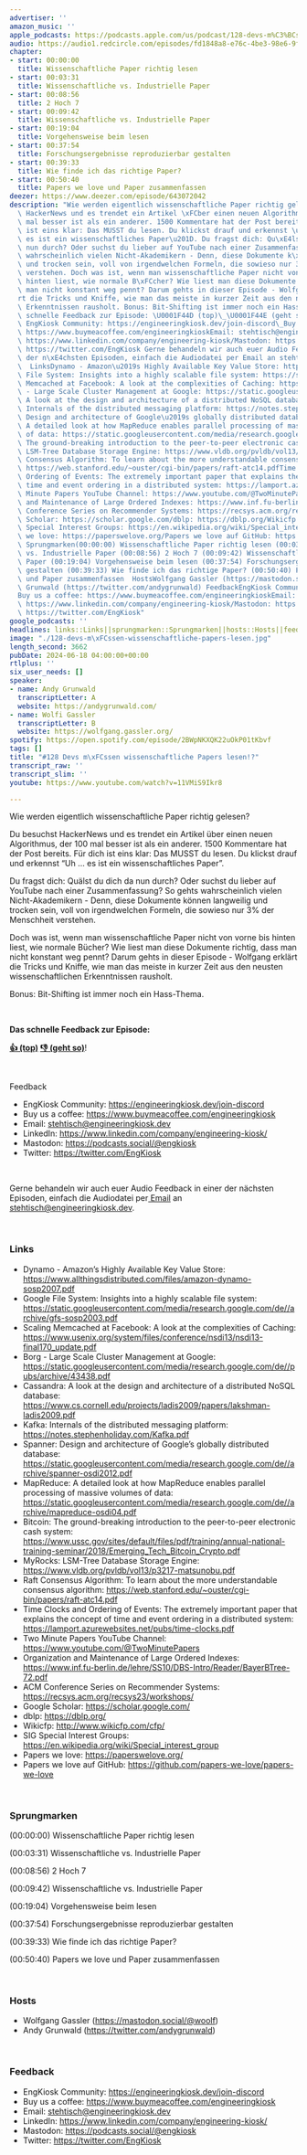 ```yaml
---
advertiser: ''
amazon_music: ''
apple_podcasts: https://podcasts.apple.com/us/podcast/128-devs-m%C3%BCssen-wissenschaftliche-papers-lesen/id1603082924?i=1000659348816&uo=4
audio: https://audio1.redcircle.com/episodes/fd1848a8-e76c-4be3-98e6-9f569ffe520a/stream.mp3
chapter:
- start: 00:00:00
  title: Wissenschaftliche Paper richtig lesen
- start: 00:03:31
  title: Wissenschaftliche vs. Industrielle Paper
- start: 00:08:56
  title: 2 Hoch 7
- start: 00:09:42
  title: Wissenschaftliche vs. Industrielle Paper
- start: 00:19:04
  title: Vorgehensweise beim lesen
- start: 00:37:54
  title: Forschungsergebnisse reproduzierbar gestalten
- start: 00:39:33
  title: Wie finde ich das richtige Paper?
- start: 00:50:40
  title: Papers we love und Paper zusammenfassen
deezer: https://www.deezer.com/episode/643072042
description: "Wie werden eigentlich wissenschaftliche Paper richtig gelesen? Du besuchst\
  \ HackerNews und es trendet ein Artikel \xFCber einen neuen Algorithmus, der 100\
  \ mal besser ist als ein anderer. 1500 Kommentare hat der Post bereits. F\xFCr dich\
  \ ist eins klar: Das MUSST du lesen. Du klickst drauf und erkennst \u201CUh \u2026\
  \ es ist ein wissenschaftliches Paper\u201D. Du fragst dich: Qu\xE4lst du dich da\
  \ nun durch? Oder suchst du lieber auf YouTube nach einer Zusammenfassung? So gehts\
  \ wahrscheinlich vielen Nicht-Akademikern - Denn, diese Dokumente k\xF6nnen langweilig\
  \ und trocken sein, voll von irgendwelchen Formeln, die sowieso nur 3% der Menschheit\
  \ verstehen. Doch was ist, wenn man wissenschaftliche Paper nicht von vorne bis\
  \ hinten liest, wie normale B\xFCcher? Wie liest man diese Dokumente richtig, dass\
  \ man nicht konstant weg pennt? Darum gehts in dieser Episode - Wolfgang erkl\xE4\
  rt die Tricks und Kniffe, wie man das meiste in kurzer Zeit aus den neusten wissenschaftlichen\
  \ Erkenntnissen rausholt. Bonus: Bit-Shifting ist immer noch ein Hass-Thema.  Das\
  \ schnelle Feedback zur Episode: \U0001F44D (top)\_\U0001F44E (geht so)!  Feedback\
  \ EngKiosk Community: https://engineeringkiosk.dev/join-discord\_Buy us a coffee:\
  \ https://www.buymeacoffee.com/engineeringkioskEmail: stehtisch@engineeringkiosk.devLinkedIn:\
  \ https://www.linkedin.com/company/engineering-kiosk/Mastodon: https://podcasts.social/@engkioskTwitter:\
  \ https://twitter.com/EngKiosk Gerne behandeln wir auch euer Audio Feedback in einer\
  \ der n\xE4chsten Episoden, einfach die Audiodatei per Email an stehtisch@engineeringkiosk.dev.\
  \  LinksDynamo - Amazon\u2019s Highly Available Key Value Store: https://www.allthingsdistributed.com/files/amazon-dynamo-sosp2007.pdfGoogle\
  \ File System: Insights into a highly scalable file system: https://static.googleusercontent.com/media/research.google.com/de//archive/gfs-sosp2003.pdfScaling\
  \ Memcached at Facebook: A look at the complexities of Caching: https://www.usenix.org/system/files/conference/nsdi13/nsdi13-final170_update.pdfBorg\
  \ - Large Scale Cluster Management at Google: https://static.googleusercontent.com/media/research.google.com/de//pubs/archive/43438.pdfCassandra:\
  \ A look at the design and architecture of a distributed NoSQL database: https://www.cs.cornell.edu/projects/ladis2009/papers/lakshman-ladis2009.pdfKafka:\
  \ Internals of the distributed messaging platform: https://notes.stephenholiday.com/Kafka.pdfSpanner:\
  \ Design and architecture of Google\u2019s globally distributed database: https://static.googleusercontent.com/media/research.google.com/de//archive/spanner-osdi2012.pdfMapReduce:\
  \ A detailed look at how MapReduce enables parallel processing of massive volumes\
  \ of data: https://static.googleusercontent.com/media/research.google.com/de//archive/mapreduce-osdi04.pdfBitcoin:\
  \ The ground-breaking introduction to the peer-to-peer electronic cash system: https://www.ussc.gov/sites/default/files/pdf/training/annual-national-training-seminar/2018/Emerging_Tech_Bitcoin_Crypto.pdfMyRocks:\
  \ LSM-Tree Database Storage Engine: https://www.vldb.org/pvldb/vol13/p3217-matsunobu.pdfRaft\
  \ Consensus Algorithm: To learn about the more understandable consensus algorithm:\
  \ https://web.stanford.edu/~ouster/cgi-bin/papers/raft-atc14.pdfTime Clocks and\
  \ Ordering of Events: The extremely important paper that explains the concept of\
  \ time and event ordering in a distributed system: https://lamport.azurewebsites.net/pubs/time-clocks.pdfTwo\
  \ Minute Papers YouTube Channel: https://www.youtube.com/@TwoMinutePapersOrganization\
  \ and Maintenance of Large Ordered Indexes: https://www.inf.fu-berlin.de/lehre/SS10/DBS-Intro/Reader/BayerBTree-72.pdfACM\
  \ Conference Series on Recommender Systems: https://recsys.acm.org/recsys23/workshops/Google\
  \ Scholar: https://scholar.google.com/dblp: https://dblp.org/Wikicfp: http://www.wikicfp.com/cfp/SIG\
  \ Special Interest Groups: https://en.wikipedia.org/wiki/Special_interest_groupPapers\
  \ we love: https://paperswelove.org/Papers we love auf GitHub: https://github.com/papers-we-love/papers-we-love\
  \ Sprungmarken(00:00:00) Wissenschaftliche Paper richtig lesen (00:03:31) Wissenschaftliche\
  \ vs. Industrielle Paper (00:08:56) 2 Hoch 7 (00:09:42) Wissenschaftliche vs. Industrielle\
  \ Paper (00:19:04) Vorgehensweise beim lesen (00:37:54) Forschungsergebnisse reproduzierbar\
  \ gestalten (00:39:33) Wie finde ich das richtige Paper? (00:50:40) Papers we love\
  \ und Paper zusammenfassen  HostsWolfgang Gassler (https://mastodon.social/@woolf)Andy\
  \ Grunwald (https://twitter.com/andygrunwald) FeedbackEngKiosk Community: https://engineeringkiosk.dev/join-discord\_\
  Buy us a coffee: https://www.buymeacoffee.com/engineeringkioskEmail: stehtisch@engineeringkiosk.devLinkedIn:\
  \ https://www.linkedin.com/company/engineering-kiosk/Mastodon: https://podcasts.social/@engkioskTwitter:\
  \ https://twitter.com/EngKiosk"
google_podcasts: ''
headlines: links::Links||sprungmarken::Sprungmarken||hosts::Hosts||feedback::Feedback
image: "./128-devs-m\xFCssen-wissenschaftliche-papers-lesen.jpg"
length_second: 3662
pubDate: 2024-06-18 04:00:00+00:00
rtlplus: ''
six_user_needs: []
speaker:
- name: Andy Grunwald
  transcriptLetter: A
  website: https://andygrunwald.com/
- name: Wolfi Gassler
  transcriptLetter: B
  website: https://wolfgang.gassler.org/
spotify: https://open.spotify.com/episode/2BWpNKXQK22uOkP01tKbvf
tags: []
title: "#128 Devs m\xFCssen wissenschaftliche Papers lesen!?"
transcript_raw: ''
transcript_slim: ''
youtube: https://www.youtube.com/watch?v=11VMiS9Ikr8

---
```

<p>Wie werden eigentlich wissenschaftliche Paper richtig gelesen?</p><p>Du besuchst HackerNews und es trendet ein Artikel über einen neuen Algorithmus, der 100 mal besser ist als ein anderer. 1500 Kommentare hat der Post bereits. Für dich ist eins klar: Das MUSST du lesen. Du klickst drauf und erkennst “Uh … es ist ein wissenschaftliches Paper”.</p><p>Du fragst dich: Quälst du dich da nun durch? Oder suchst du lieber auf YouTube nach einer Zusammenfassung? So gehts wahrscheinlich vielen Nicht-Akademikern - Denn, diese Dokumente können langweilig und trocken sein, voll von irgendwelchen Formeln, die sowieso nur 3% der Menschheit verstehen.</p><p>Doch was ist, wenn man wissenschaftliche Paper nicht von vorne bis hinten liest, wie normale Bücher? Wie liest man diese Dokumente richtig, dass man nicht konstant weg pennt? Darum gehts in dieser Episode - Wolfgang erklärt die Tricks und Kniffe, wie man das meiste in kurzer Zeit aus den neusten wissenschaftlichen Erkenntnissen rausholt.</p><p>Bonus: Bit-Shifting ist immer noch ein Hass-Thema.</p><p><br></p><p><strong>Das schnelle Feedback zur Episode:</strong></p><p><a href="https://api.openpodcast.dev/feedback/128/upvote" rel="nofollow"><strong>👍 (top)</strong></a><strong> </strong><a href="https://api.openpodcast.dev/feedback/128/downvote" rel="nofollow"><strong>👎 (geht so)</strong></a>!</p><p><br></p><p>Feedback</p><ul><li>EngKiosk Community: <a href="https://engineeringkiosk.dev/join-discord">https://engineeringkiosk.dev/join-discord</a> </li><li>Buy us a coffee: <a href="https://www.buymeacoffee.com/engineeringkiosk" rel="nofollow">https://www.buymeacoffee.com/engineeringkiosk</a></li><li>Email: <a href="mailto:stehtisch@engineeringkiosk.dev" rel="nofollow">stehtisch@engineeringkiosk.dev</a></li><li>LinkedIn: <a href="https://www.linkedin.com/company/engineering-kiosk/" rel="nofollow">https://www.linkedin.com/company/engineering-kiosk/</a></li><li>Mastodon: <a href="https://podcasts.social/@engkiosk" rel="nofollow">https://podcasts.social/@engkiosk</a></li><li>Twitter: <a href="https://twitter.com/EngKiosk" rel="nofollow">https://twitter.com/EngKiosk</a></li></ul><p><br></p><p>Gerne behandeln wir auch euer Audio Feedback in einer der nächsten Episoden, einfach die Audiodatei per<a href="https://engineeringkiosk.dev/kontakt/"> Email</a> an <a href="mailto:stehtisch@engineeringkiosk.dev" rel="nofollow">stehtisch@engineeringkiosk.dev</a>.</p><p><br></p><h3 id="links">Links</h3><ul><li>Dynamo - Amazon’s Highly Available Key Value Store: <a href="https://www.allthingsdistributed.com/files/amazon-dynamo-sosp2007.pdf" rel="nofollow">https://www.allthingsdistributed.com/files/amazon-dynamo-sosp2007.pdf</a></li><li>Google File System: Insights into a highly scalable file system: <a href="https://static.googleusercontent.com/media/research.google.com/de//archive/gfs-sosp2003.pdf" rel="nofollow">https://static.googleusercontent.com/media/research.google.com/de//archive/gfs-sosp2003.pdf</a></li><li>Scaling Memcached at Facebook: A look at the complexities of Caching: <a href="https://www.usenix.org/system/files/conference/nsdi13/nsdi13-final170_update.pdf" rel="nofollow">https://www.usenix.org/system/files/conference/nsdi13/nsdi13-final170_update.pdf</a></li><li>Borg - Large Scale Cluster Management at Google: <a href="https://static.googleusercontent.com/media/research.google.com/de//pubs/archive/43438.pdf" rel="nofollow">https://static.googleusercontent.com/media/research.google.com/de//pubs/archive/43438.pdf</a></li><li>Cassandra: A look at the design and architecture of a distributed NoSQL database: <a href="https://www.cs.cornell.edu/projects/ladis2009/papers/lakshman-ladis2009.pdf" rel="nofollow">https://www.cs.cornell.edu/projects/ladis2009/papers/lakshman-ladis2009.pdf</a></li><li>Kafka: Internals of the distributed messaging platform: <a href="https://notes.stephenholiday.com/Kafka.pdf" rel="nofollow">https://notes.stephenholiday.com/Kafka.pdf</a></li><li>Spanner: Design and architecture of Google’s globally distributed database: <a href="https://static.googleusercontent.com/media/research.google.com/de//archive/spanner-osdi2012.pdf" rel="nofollow">https://static.googleusercontent.com/media/research.google.com/de//archive/spanner-osdi2012.pdf</a></li><li>MapReduce: A detailed look at how MapReduce enables parallel processing of massive volumes of data: <a href="https://static.googleusercontent.com/media/research.google.com/de//archive/mapreduce-osdi04.pdf" rel="nofollow">https://static.googleusercontent.com/media/research.google.com/de//archive/mapreduce-osdi04.pdf</a></li><li>Bitcoin: The ground-breaking introduction to the peer-to-peer electronic cash system: <a href="https://www.ussc.gov/sites/default/files/pdf/training/annual-national-training-seminar/2018/Emerging_Tech_Bitcoin_Crypto.pdf" rel="nofollow">https://www.ussc.gov/sites/default/files/pdf/training/annual-national-training-seminar/2018/Emerging_Tech_Bitcoin_Crypto.pdf</a></li><li>MyRocks: LSM-Tree Database Storage Engine: <a href="https://www.vldb.org/pvldb/vol13/p3217-matsunobu.pdf" rel="nofollow">https://www.vldb.org/pvldb/vol13/p3217-matsunobu.pdf</a></li><li>Raft Consensus Algorithm: To learn about the more understandable consensus algorithm: <a href="https://web.stanford.edu/~ouster/cgi-bin/papers/raft-atc14.pdf" rel="nofollow">https://web.stanford.edu/~ouster/cgi-bin/papers/raft-atc14.pdf</a></li><li>Time Clocks and Ordering of Events: The extremely important paper that explains the concept of time and event ordering in a distributed system: <a href="https://lamport.azurewebsites.net/pubs/time-clocks.pdf" rel="nofollow">https://lamport.azurewebsites.net/pubs/time-clocks.pdf</a></li><li>Two Minute Papers YouTube Channel: <a href="https://www.youtube.com/@TwoMinutePapers" rel="nofollow">https://www.youtube.com/@TwoMinutePapers</a></li><li>Organization and Maintenance of Large Ordered Indexes: <a href="https://www.inf.fu-berlin.de/lehre/SS10/DBS-Intro/Reader/BayerBTree-72.pdf" rel="nofollow">https://www.inf.fu-berlin.de/lehre/SS10/DBS-Intro/Reader/BayerBTree-72.pdf</a></li><li>ACM Conference Series on Recommender Systems: <a href="https://recsys.acm.org/recsys23/workshops/" rel="nofollow">https://recsys.acm.org/recsys23/workshops/</a></li><li>Google Scholar: <a href="https://scholar.google.com/" rel="nofollow">https://scholar.google.com/</a></li><li>dblp: <a href="https://dblp.org/" rel="nofollow">https://dblp.org/</a></li><li>Wikicfp: <a href="http://www.wikicfp.com/cfp/" rel="nofollow">http://www.wikicfp.com/cfp/</a></li><li>SIG Special Interest Groups: <a href="https://en.wikipedia.org/wiki/Special_interest_group" rel="nofollow">https://en.wikipedia.org/wiki/Special_interest_group</a></li><li>Papers we love: <a href="https://paperswelove.org/" rel="nofollow">https://paperswelove.org/</a></li><li>Papers we love auf GitHub: <a href="https://github.com/papers-we-love/papers-we-love" rel="nofollow">https://github.com/papers-we-love/papers-we-love</a></li></ul><p><br></p><h3 id="sprungmarken">Sprungmarken</h3><p>(00:00:00) Wissenschaftliche Paper richtig lesen</p><p>(00:03:31) Wissenschaftliche vs. Industrielle Paper</p><p>(00:08:56) 2 Hoch 7</p><p>(00:09:42) Wissenschaftliche vs. Industrielle Paper</p><p>(00:19:04) Vorgehensweise beim lesen</p><p>(00:37:54) Forschungsergebnisse reproduzierbar gestalten</p><p>(00:39:33) Wie finde ich das richtige Paper?</p><p>(00:50:40) Papers we love und Paper zusammenfassen</p><p><br></p><h3 id="hosts">Hosts</h3><ul><li>Wolfgang Gassler (<a href="https://mastodon.social/@woolf" rel="nofollow">https://mastodon.social/@woolf</a>)</li><li>Andy Grunwald (<a href="https://twitter.com/andygrunwald" rel="nofollow">https://twitter.com/andygrunwald</a>)</li></ul><p><br></p><h3 id="feedback">Feedback</h3><ul><li>EngKiosk Community: <a href="https://engineeringkiosk.dev/join-discord">https://engineeringkiosk.dev/join-discord</a> </li><li>Buy us a coffee: <a href="https://www.buymeacoffee.com/engineeringkiosk" rel="nofollow">https://www.buymeacoffee.com/engineeringkiosk</a></li><li>Email: <a href="mailto:stehtisch@engineeringkiosk.dev" rel="nofollow">stehtisch@engineeringkiosk.dev</a></li><li>LinkedIn: <a href="https://www.linkedin.com/company/engineering-kiosk/" rel="nofollow">https://www.linkedin.com/company/engineering-kiosk/</a></li><li>Mastodon: <a href="https://podcasts.social/@engkiosk" rel="nofollow">https://podcasts.social/@engkiosk</a></li><li>Twitter: <a href="https://twitter.com/EngKiosk" rel="nofollow">https://twitter.com/EngKiosk</a></li></ul>